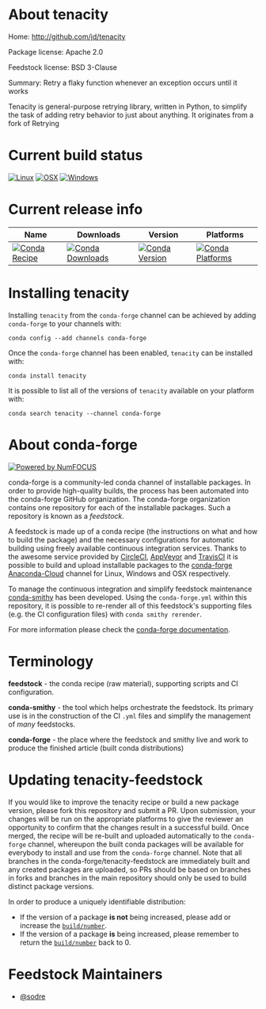 <!--
# -*- mode: jinja -*-
-->

About tenacity
==============

Home: http://github.com/jd/tenacity

Package license: Apache 2.0

Feedstock license: BSD 3-Clause

Summary: Retry a flaky function whenever an exception occurs until it works

Tenacity is general-purpose retrying library, written in Python, to simplify the task of
adding retry behavior to just about anything. It originates from a fork of Retrying


Current build status
====================

[![Linux](https://img.shields.io/circleci/project/github/conda-forge/tenacity-feedstock/master.svg?label=Linux)](https://circleci.com/gh/conda-forge/tenacity-feedstock)
[![OSX](https://img.shields.io/travis/conda-forge/tenacity-feedstock/master.svg?label=macOS)](https://travis-ci.org/conda-forge/tenacity-feedstock)
[![Windows](https://img.shields.io/appveyor/ci/conda-forge/tenacity-feedstock/master.svg?label=Windows)](https://ci.appveyor.com/project/conda-forge/tenacity-feedstock/branch/master)

Current release info
====================

| Name | Downloads | Version | Platforms |
| --- | --- | --- | --- |
| [![Conda Recipe](https://img.shields.io/badge/recipe-tenacity-green.svg)](https://anaconda.org/conda-forge/tenacity) | [![Conda Downloads](https://img.shields.io/conda/dn/conda-forge/tenacity.svg)](https://anaconda.org/conda-forge/tenacity) | [![Conda Version](https://img.shields.io/conda/vn/conda-forge/tenacity.svg)](https://anaconda.org/conda-forge/tenacity) | [![Conda Platforms](https://img.shields.io/conda/pn/conda-forge/tenacity.svg)](https://anaconda.org/conda-forge/tenacity) |

Installing tenacity
===================

Installing `tenacity` from the `conda-forge` channel can be achieved by adding `conda-forge` to your channels with:

```
conda config --add channels conda-forge
```

Once the `conda-forge` channel has been enabled, `tenacity` can be installed with:

```
conda install tenacity
```

It is possible to list all of the versions of `tenacity` available on your platform with:

```
conda search tenacity --channel conda-forge
```


About conda-forge
=================

[![Powered by NumFOCUS](https://img.shields.io/badge/powered%20by-NumFOCUS-orange.svg?style=flat&colorA=E1523D&colorB=007D8A)](http://numfocus.org)

conda-forge is a community-led conda channel of installable packages.
In order to provide high-quality builds, the process has been automated into the
conda-forge GitHub organization. The conda-forge organization contains one repository
for each of the installable packages. Such a repository is known as a *feedstock*.

A feedstock is made up of a conda recipe (the instructions on what and how to build
the package) and the necessary configurations for automatic building using freely
available continuous integration services. Thanks to the awesome service provided by
[CircleCI](https://circleci.com/), [AppVeyor](https://www.appveyor.com/)
and [TravisCI](https://travis-ci.org/) it is possible to build and upload installable
packages to the [conda-forge](https://anaconda.org/conda-forge)
[Anaconda-Cloud](https://anaconda.org/) channel for Linux, Windows and OSX respectively.

To manage the continuous integration and simplify feedstock maintenance
[conda-smithy](https://github.com/conda-forge/conda-smithy) has been developed.
Using the ``conda-forge.yml`` within this repository, it is possible to re-render all of
this feedstock's supporting files (e.g. the CI configuration files) with ``conda smithy rerender``.

For more information please check the [conda-forge documentation](https://conda-forge.org/docs/).

Terminology
===========

**feedstock** - the conda recipe (raw material), supporting scripts and CI configuration.

**conda-smithy** - the tool which helps orchestrate the feedstock.
                   Its primary use is in the construction of the CI ``.yml`` files
                   and simplify the management of *many* feedstocks.

**conda-forge** - the place where the feedstock and smithy live and work to
                  produce the finished article (built conda distributions)


Updating tenacity-feedstock
===========================

If you would like to improve the tenacity recipe or build a new
package version, please fork this repository and submit a PR. Upon submission,
your changes will be run on the appropriate platforms to give the reviewer an
opportunity to confirm that the changes result in a successful build. Once
merged, the recipe will be re-built and uploaded automatically to the
`conda-forge` channel, whereupon the built conda packages will be available for
everybody to install and use from the `conda-forge` channel.
Note that all branches in the conda-forge/tenacity-feedstock are
immediately built and any created packages are uploaded, so PRs should be based
on branches in forks and branches in the main repository should only be used to
build distinct package versions.

In order to produce a uniquely identifiable distribution:
 * If the version of a package **is not** being increased, please add or increase
   the [``build/number``](https://conda.io/docs/user-guide/tasks/build-packages/define-metadata.html#build-number-and-string).
 * If the version of a package **is** being increased, please remember to return
   the [``build/number``](https://conda.io/docs/user-guide/tasks/build-packages/define-metadata.html#build-number-and-string)
   back to 0.

Feedstock Maintainers
=====================

* [@sodre](https://github.com/sodre/)

